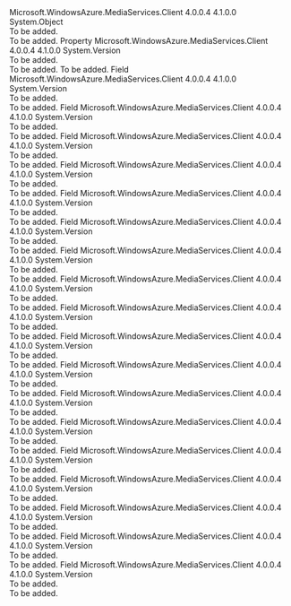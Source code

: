 <Type Name="KnownApiVersions" FullName="Microsoft.WindowsAzure.MediaServices.Client.RequestAdapters.KnownApiVersions">
  <TypeSignature Language="C#" Value="public static class KnownApiVersions" />
  <TypeSignature Language="ILAsm" Value=".class public auto ansi abstract sealed beforefieldinit KnownApiVersions extends System.Object" />
  <TypeSignature Language="DocId" Value="T:Microsoft.WindowsAzure.MediaServices.Client.RequestAdapters.KnownApiVersions" />
  <TypeSignature Language="VB.NET" Value="Public Class KnownApiVersions" />
  <TypeSignature Language="F#" Value="type KnownApiVersions = class" />
  <AssemblyInfo>
    <AssemblyName>Microsoft.WindowsAzure.MediaServices.Client</AssemblyName>
    <AssemblyVersion>4.0.0.4</AssemblyVersion>
    <AssemblyVersion>4.1.0.0</AssemblyVersion>
  </AssemblyInfo>
  <Base>
    <BaseTypeName>System.Object</BaseTypeName>
  </Base>
  <Interfaces />
  <Docs>
    <summary>To be added.</summary>
    <remarks>To be added.</remarks>
  </Docs>
  <Members>
    <Member MemberName="Current">
      <MemberSignature Language="C#" Value="public static Version Current { get; }" />
      <MemberSignature Language="ILAsm" Value=".property class System.Version Current" />
      <MemberSignature Language="DocId" Value="P:Microsoft.WindowsAzure.MediaServices.Client.RequestAdapters.KnownApiVersions.Current" />
      <MemberSignature Language="VB.NET" Value="Public Shared ReadOnly Property Current As Version" />
      <MemberSignature Language="F#" Value="member this.Current : Version" Usage="Microsoft.WindowsAzure.MediaServices.Client.RequestAdapters.KnownApiVersions.Current" />
      <MemberType>Property</MemberType>
      <AssemblyInfo>
        <AssemblyName>Microsoft.WindowsAzure.MediaServices.Client</AssemblyName>
        <AssemblyVersion>4.0.0.4</AssemblyVersion>
        <AssemblyVersion>4.1.0.0</AssemblyVersion>
      </AssemblyInfo>
      <ReturnValue>
        <ReturnType>System.Version</ReturnType>
      </ReturnValue>
      <Docs>
        <summary>To be added.</summary>
        <value>To be added.</value>
        <remarks>To be added.</remarks>
      </Docs>
    </Member>
    <Member MemberName="Version2">
      <MemberSignature Language="C#" Value="public static readonly Version Version2;" />
      <MemberSignature Language="ILAsm" Value=".field public static initonly class System.Version Version2" />
      <MemberSignature Language="DocId" Value="F:Microsoft.WindowsAzure.MediaServices.Client.RequestAdapters.KnownApiVersions.Version2" />
      <MemberSignature Language="VB.NET" Value="Public Shared ReadOnly Version2 As Version " />
      <MemberSignature Language="F#" Value=" staticval mutable Version2 : Version" Usage="Microsoft.WindowsAzure.MediaServices.Client.RequestAdapters.KnownApiVersions.Version2" />
      <MemberType>Field</MemberType>
      <AssemblyInfo>
        <AssemblyName>Microsoft.WindowsAzure.MediaServices.Client</AssemblyName>
        <AssemblyVersion>4.0.0.4</AssemblyVersion>
        <AssemblyVersion>4.1.0.0</AssemblyVersion>
      </AssemblyInfo>
      <ReturnValue>
        <ReturnType>System.Version</ReturnType>
      </ReturnValue>
      <Docs>
        <summary>To be added.</summary>
        <remarks>To be added.</remarks>
      </Docs>
    </Member>
    <Member MemberName="Version2_1">
      <MemberSignature Language="C#" Value="public static readonly Version Version2_1;" />
      <MemberSignature Language="ILAsm" Value=".field public static initonly class System.Version Version2_1" />
      <MemberSignature Language="DocId" Value="F:Microsoft.WindowsAzure.MediaServices.Client.RequestAdapters.KnownApiVersions.Version2_1" />
      <MemberSignature Language="VB.NET" Value="Public Shared ReadOnly Version2_1 As Version " />
      <MemberSignature Language="F#" Value=" staticval mutable Version2_1 : Version" Usage="Microsoft.WindowsAzure.MediaServices.Client.RequestAdapters.KnownApiVersions.Version2_1" />
      <MemberType>Field</MemberType>
      <AssemblyInfo>
        <AssemblyName>Microsoft.WindowsAzure.MediaServices.Client</AssemblyName>
        <AssemblyVersion>4.0.0.4</AssemblyVersion>
        <AssemblyVersion>4.1.0.0</AssemblyVersion>
      </AssemblyInfo>
      <ReturnValue>
        <ReturnType>System.Version</ReturnType>
      </ReturnValue>
      <Docs>
        <summary>To be added.</summary>
        <remarks>To be added.</remarks>
      </Docs>
    </Member>
    <Member MemberName="Version2_10">
      <MemberSignature Language="C#" Value="public static readonly Version Version2_10;" />
      <MemberSignature Language="ILAsm" Value=".field public static initonly class System.Version Version2_10" />
      <MemberSignature Language="DocId" Value="F:Microsoft.WindowsAzure.MediaServices.Client.RequestAdapters.KnownApiVersions.Version2_10" />
      <MemberSignature Language="VB.NET" Value="Public Shared ReadOnly Version2_10 As Version " />
      <MemberSignature Language="F#" Value=" staticval mutable Version2_10 : Version" Usage="Microsoft.WindowsAzure.MediaServices.Client.RequestAdapters.KnownApiVersions.Version2_10" />
      <MemberType>Field</MemberType>
      <AssemblyInfo>
        <AssemblyName>Microsoft.WindowsAzure.MediaServices.Client</AssemblyName>
        <AssemblyVersion>4.0.0.4</AssemblyVersion>
        <AssemblyVersion>4.1.0.0</AssemblyVersion>
      </AssemblyInfo>
      <ReturnValue>
        <ReturnType>System.Version</ReturnType>
      </ReturnValue>
      <Docs>
        <summary>To be added.</summary>
        <remarks>To be added.</remarks>
      </Docs>
    </Member>
    <Member MemberName="Version2_11">
      <MemberSignature Language="C#" Value="public static readonly Version Version2_11;" />
      <MemberSignature Language="ILAsm" Value=".field public static initonly class System.Version Version2_11" />
      <MemberSignature Language="DocId" Value="F:Microsoft.WindowsAzure.MediaServices.Client.RequestAdapters.KnownApiVersions.Version2_11" />
      <MemberSignature Language="VB.NET" Value="Public Shared ReadOnly Version2_11 As Version " />
      <MemberSignature Language="F#" Value=" staticval mutable Version2_11 : Version" Usage="Microsoft.WindowsAzure.MediaServices.Client.RequestAdapters.KnownApiVersions.Version2_11" />
      <MemberType>Field</MemberType>
      <AssemblyInfo>
        <AssemblyName>Microsoft.WindowsAzure.MediaServices.Client</AssemblyName>
        <AssemblyVersion>4.0.0.4</AssemblyVersion>
        <AssemblyVersion>4.1.0.0</AssemblyVersion>
      </AssemblyInfo>
      <ReturnValue>
        <ReturnType>System.Version</ReturnType>
      </ReturnValue>
      <Docs>
        <summary>To be added.</summary>
        <remarks>To be added.</remarks>
      </Docs>
    </Member>
    <Member MemberName="Version2_12">
      <MemberSignature Language="C#" Value="public static readonly Version Version2_12;" />
      <MemberSignature Language="ILAsm" Value=".field public static initonly class System.Version Version2_12" />
      <MemberSignature Language="DocId" Value="F:Microsoft.WindowsAzure.MediaServices.Client.RequestAdapters.KnownApiVersions.Version2_12" />
      <MemberSignature Language="VB.NET" Value="Public Shared ReadOnly Version2_12 As Version " />
      <MemberSignature Language="F#" Value=" staticval mutable Version2_12 : Version" Usage="Microsoft.WindowsAzure.MediaServices.Client.RequestAdapters.KnownApiVersions.Version2_12" />
      <MemberType>Field</MemberType>
      <AssemblyInfo>
        <AssemblyName>Microsoft.WindowsAzure.MediaServices.Client</AssemblyName>
        <AssemblyVersion>4.0.0.4</AssemblyVersion>
        <AssemblyVersion>4.1.0.0</AssemblyVersion>
      </AssemblyInfo>
      <ReturnValue>
        <ReturnType>System.Version</ReturnType>
      </ReturnValue>
      <Docs>
        <summary>To be added.</summary>
        <remarks>To be added.</remarks>
      </Docs>
    </Member>
    <Member MemberName="Version2_13">
      <MemberSignature Language="C#" Value="public static readonly Version Version2_13;" />
      <MemberSignature Language="ILAsm" Value=".field public static initonly class System.Version Version2_13" />
      <MemberSignature Language="DocId" Value="F:Microsoft.WindowsAzure.MediaServices.Client.RequestAdapters.KnownApiVersions.Version2_13" />
      <MemberSignature Language="VB.NET" Value="Public Shared ReadOnly Version2_13 As Version " />
      <MemberSignature Language="F#" Value=" staticval mutable Version2_13 : Version" Usage="Microsoft.WindowsAzure.MediaServices.Client.RequestAdapters.KnownApiVersions.Version2_13" />
      <MemberType>Field</MemberType>
      <AssemblyInfo>
        <AssemblyName>Microsoft.WindowsAzure.MediaServices.Client</AssemblyName>
        <AssemblyVersion>4.0.0.4</AssemblyVersion>
        <AssemblyVersion>4.1.0.0</AssemblyVersion>
      </AssemblyInfo>
      <ReturnValue>
        <ReturnType>System.Version</ReturnType>
      </ReturnValue>
      <Docs>
        <summary>To be added.</summary>
        <remarks>To be added.</remarks>
      </Docs>
    </Member>
    <Member MemberName="Version2_14">
      <MemberSignature Language="C#" Value="public static readonly Version Version2_14;" />
      <MemberSignature Language="ILAsm" Value=".field public static initonly class System.Version Version2_14" />
      <MemberSignature Language="DocId" Value="F:Microsoft.WindowsAzure.MediaServices.Client.RequestAdapters.KnownApiVersions.Version2_14" />
      <MemberSignature Language="VB.NET" Value="Public Shared ReadOnly Version2_14 As Version " />
      <MemberSignature Language="F#" Value=" staticval mutable Version2_14 : Version" Usage="Microsoft.WindowsAzure.MediaServices.Client.RequestAdapters.KnownApiVersions.Version2_14" />
      <MemberType>Field</MemberType>
      <AssemblyInfo>
        <AssemblyName>Microsoft.WindowsAzure.MediaServices.Client</AssemblyName>
        <AssemblyVersion>4.0.0.4</AssemblyVersion>
        <AssemblyVersion>4.1.0.0</AssemblyVersion>
      </AssemblyInfo>
      <ReturnValue>
        <ReturnType>System.Version</ReturnType>
      </ReturnValue>
      <Docs>
        <summary>To be added.</summary>
        <remarks>To be added.</remarks>
      </Docs>
    </Member>
    <Member MemberName="Version2_15">
      <MemberSignature Language="C#" Value="public static readonly Version Version2_15;" />
      <MemberSignature Language="ILAsm" Value=".field public static initonly class System.Version Version2_15" />
      <MemberSignature Language="DocId" Value="F:Microsoft.WindowsAzure.MediaServices.Client.RequestAdapters.KnownApiVersions.Version2_15" />
      <MemberSignature Language="VB.NET" Value="Public Shared ReadOnly Version2_15 As Version " />
      <MemberSignature Language="F#" Value=" staticval mutable Version2_15 : Version" Usage="Microsoft.WindowsAzure.MediaServices.Client.RequestAdapters.KnownApiVersions.Version2_15" />
      <MemberType>Field</MemberType>
      <AssemblyInfo>
        <AssemblyName>Microsoft.WindowsAzure.MediaServices.Client</AssemblyName>
        <AssemblyVersion>4.0.0.4</AssemblyVersion>
        <AssemblyVersion>4.1.0.0</AssemblyVersion>
      </AssemblyInfo>
      <ReturnValue>
        <ReturnType>System.Version</ReturnType>
      </ReturnValue>
      <Docs>
        <summary>To be added.</summary>
        <remarks>To be added.</remarks>
      </Docs>
    </Member>
    <Member MemberName="Version2_16">
      <MemberSignature Language="C#" Value="public static readonly Version Version2_16;" />
      <MemberSignature Language="ILAsm" Value=".field public static initonly class System.Version Version2_16" />
      <MemberSignature Language="DocId" Value="F:Microsoft.WindowsAzure.MediaServices.Client.RequestAdapters.KnownApiVersions.Version2_16" />
      <MemberSignature Language="VB.NET" Value="Public Shared ReadOnly Version2_16 As Version " />
      <MemberSignature Language="F#" Value=" staticval mutable Version2_16 : Version" Usage="Microsoft.WindowsAzure.MediaServices.Client.RequestAdapters.KnownApiVersions.Version2_16" />
      <MemberType>Field</MemberType>
      <AssemblyInfo>
        <AssemblyName>Microsoft.WindowsAzure.MediaServices.Client</AssemblyName>
        <AssemblyVersion>4.0.0.4</AssemblyVersion>
        <AssemblyVersion>4.1.0.0</AssemblyVersion>
      </AssemblyInfo>
      <ReturnValue>
        <ReturnType>System.Version</ReturnType>
      </ReturnValue>
      <Docs>
        <summary>To be added.</summary>
        <remarks>To be added.</remarks>
      </Docs>
    </Member>
    <Member MemberName="Version2_17">
      <MemberSignature Language="C#" Value="public static readonly Version Version2_17;" />
      <MemberSignature Language="ILAsm" Value=".field public static initonly class System.Version Version2_17" />
      <MemberSignature Language="DocId" Value="F:Microsoft.WindowsAzure.MediaServices.Client.RequestAdapters.KnownApiVersions.Version2_17" />
      <MemberSignature Language="VB.NET" Value="Public Shared ReadOnly Version2_17 As Version " />
      <MemberSignature Language="F#" Value=" staticval mutable Version2_17 : Version" Usage="Microsoft.WindowsAzure.MediaServices.Client.RequestAdapters.KnownApiVersions.Version2_17" />
      <MemberType>Field</MemberType>
      <AssemblyInfo>
        <AssemblyName>Microsoft.WindowsAzure.MediaServices.Client</AssemblyName>
        <AssemblyVersion>4.0.0.4</AssemblyVersion>
        <AssemblyVersion>4.1.0.0</AssemblyVersion>
      </AssemblyInfo>
      <ReturnValue>
        <ReturnType>System.Version</ReturnType>
      </ReturnValue>
      <Docs>
        <summary>To be added.</summary>
        <remarks>To be added.</remarks>
      </Docs>
    </Member>
    <Member MemberName="Version2_2">
      <MemberSignature Language="C#" Value="public static readonly Version Version2_2;" />
      <MemberSignature Language="ILAsm" Value=".field public static initonly class System.Version Version2_2" />
      <MemberSignature Language="DocId" Value="F:Microsoft.WindowsAzure.MediaServices.Client.RequestAdapters.KnownApiVersions.Version2_2" />
      <MemberSignature Language="VB.NET" Value="Public Shared ReadOnly Version2_2 As Version " />
      <MemberSignature Language="F#" Value=" staticval mutable Version2_2 : Version" Usage="Microsoft.WindowsAzure.MediaServices.Client.RequestAdapters.KnownApiVersions.Version2_2" />
      <MemberType>Field</MemberType>
      <AssemblyInfo>
        <AssemblyName>Microsoft.WindowsAzure.MediaServices.Client</AssemblyName>
        <AssemblyVersion>4.0.0.4</AssemblyVersion>
        <AssemblyVersion>4.1.0.0</AssemblyVersion>
      </AssemblyInfo>
      <ReturnValue>
        <ReturnType>System.Version</ReturnType>
      </ReturnValue>
      <Docs>
        <summary>To be added.</summary>
        <remarks>To be added.</remarks>
      </Docs>
    </Member>
    <Member MemberName="Version2_3">
      <MemberSignature Language="C#" Value="public static readonly Version Version2_3;" />
      <MemberSignature Language="ILAsm" Value=".field public static initonly class System.Version Version2_3" />
      <MemberSignature Language="DocId" Value="F:Microsoft.WindowsAzure.MediaServices.Client.RequestAdapters.KnownApiVersions.Version2_3" />
      <MemberSignature Language="VB.NET" Value="Public Shared ReadOnly Version2_3 As Version " />
      <MemberSignature Language="F#" Value=" staticval mutable Version2_3 : Version" Usage="Microsoft.WindowsAzure.MediaServices.Client.RequestAdapters.KnownApiVersions.Version2_3" />
      <MemberType>Field</MemberType>
      <AssemblyInfo>
        <AssemblyName>Microsoft.WindowsAzure.MediaServices.Client</AssemblyName>
        <AssemblyVersion>4.0.0.4</AssemblyVersion>
        <AssemblyVersion>4.1.0.0</AssemblyVersion>
      </AssemblyInfo>
      <ReturnValue>
        <ReturnType>System.Version</ReturnType>
      </ReturnValue>
      <Docs>
        <summary>To be added.</summary>
        <remarks>To be added.</remarks>
      </Docs>
    </Member>
    <Member MemberName="Version2_4">
      <MemberSignature Language="C#" Value="public static readonly Version Version2_4;" />
      <MemberSignature Language="ILAsm" Value=".field public static initonly class System.Version Version2_4" />
      <MemberSignature Language="DocId" Value="F:Microsoft.WindowsAzure.MediaServices.Client.RequestAdapters.KnownApiVersions.Version2_4" />
      <MemberSignature Language="VB.NET" Value="Public Shared ReadOnly Version2_4 As Version " />
      <MemberSignature Language="F#" Value=" staticval mutable Version2_4 : Version" Usage="Microsoft.WindowsAzure.MediaServices.Client.RequestAdapters.KnownApiVersions.Version2_4" />
      <MemberType>Field</MemberType>
      <AssemblyInfo>
        <AssemblyName>Microsoft.WindowsAzure.MediaServices.Client</AssemblyName>
        <AssemblyVersion>4.0.0.4</AssemblyVersion>
        <AssemblyVersion>4.1.0.0</AssemblyVersion>
      </AssemblyInfo>
      <ReturnValue>
        <ReturnType>System.Version</ReturnType>
      </ReturnValue>
      <Docs>
        <summary>To be added.</summary>
        <remarks>To be added.</remarks>
      </Docs>
    </Member>
    <Member MemberName="Version2_5">
      <MemberSignature Language="C#" Value="public static readonly Version Version2_5;" />
      <MemberSignature Language="ILAsm" Value=".field public static initonly class System.Version Version2_5" />
      <MemberSignature Language="DocId" Value="F:Microsoft.WindowsAzure.MediaServices.Client.RequestAdapters.KnownApiVersions.Version2_5" />
      <MemberSignature Language="VB.NET" Value="Public Shared ReadOnly Version2_5 As Version " />
      <MemberSignature Language="F#" Value=" staticval mutable Version2_5 : Version" Usage="Microsoft.WindowsAzure.MediaServices.Client.RequestAdapters.KnownApiVersions.Version2_5" />
      <MemberType>Field</MemberType>
      <AssemblyInfo>
        <AssemblyName>Microsoft.WindowsAzure.MediaServices.Client</AssemblyName>
        <AssemblyVersion>4.0.0.4</AssemblyVersion>
        <AssemblyVersion>4.1.0.0</AssemblyVersion>
      </AssemblyInfo>
      <ReturnValue>
        <ReturnType>System.Version</ReturnType>
      </ReturnValue>
      <Docs>
        <summary>To be added.</summary>
        <remarks>To be added.</remarks>
      </Docs>
    </Member>
    <Member MemberName="Version2_6">
      <MemberSignature Language="C#" Value="public static readonly Version Version2_6;" />
      <MemberSignature Language="ILAsm" Value=".field public static initonly class System.Version Version2_6" />
      <MemberSignature Language="DocId" Value="F:Microsoft.WindowsAzure.MediaServices.Client.RequestAdapters.KnownApiVersions.Version2_6" />
      <MemberSignature Language="VB.NET" Value="Public Shared ReadOnly Version2_6 As Version " />
      <MemberSignature Language="F#" Value=" staticval mutable Version2_6 : Version" Usage="Microsoft.WindowsAzure.MediaServices.Client.RequestAdapters.KnownApiVersions.Version2_6" />
      <MemberType>Field</MemberType>
      <AssemblyInfo>
        <AssemblyName>Microsoft.WindowsAzure.MediaServices.Client</AssemblyName>
        <AssemblyVersion>4.0.0.4</AssemblyVersion>
        <AssemblyVersion>4.1.0.0</AssemblyVersion>
      </AssemblyInfo>
      <ReturnValue>
        <ReturnType>System.Version</ReturnType>
      </ReturnValue>
      <Docs>
        <summary>To be added.</summary>
        <remarks>To be added.</remarks>
      </Docs>
    </Member>
    <Member MemberName="Version2_7">
      <MemberSignature Language="C#" Value="public static readonly Version Version2_7;" />
      <MemberSignature Language="ILAsm" Value=".field public static initonly class System.Version Version2_7" />
      <MemberSignature Language="DocId" Value="F:Microsoft.WindowsAzure.MediaServices.Client.RequestAdapters.KnownApiVersions.Version2_7" />
      <MemberSignature Language="VB.NET" Value="Public Shared ReadOnly Version2_7 As Version " />
      <MemberSignature Language="F#" Value=" staticval mutable Version2_7 : Version" Usage="Microsoft.WindowsAzure.MediaServices.Client.RequestAdapters.KnownApiVersions.Version2_7" />
      <MemberType>Field</MemberType>
      <AssemblyInfo>
        <AssemblyName>Microsoft.WindowsAzure.MediaServices.Client</AssemblyName>
        <AssemblyVersion>4.0.0.4</AssemblyVersion>
        <AssemblyVersion>4.1.0.0</AssemblyVersion>
      </AssemblyInfo>
      <ReturnValue>
        <ReturnType>System.Version</ReturnType>
      </ReturnValue>
      <Docs>
        <summary>To be added.</summary>
        <remarks>To be added.</remarks>
      </Docs>
    </Member>
    <Member MemberName="Version2_8">
      <MemberSignature Language="C#" Value="public static readonly Version Version2_8;" />
      <MemberSignature Language="ILAsm" Value=".field public static initonly class System.Version Version2_8" />
      <MemberSignature Language="DocId" Value="F:Microsoft.WindowsAzure.MediaServices.Client.RequestAdapters.KnownApiVersions.Version2_8" />
      <MemberSignature Language="VB.NET" Value="Public Shared ReadOnly Version2_8 As Version " />
      <MemberSignature Language="F#" Value=" staticval mutable Version2_8 : Version" Usage="Microsoft.WindowsAzure.MediaServices.Client.RequestAdapters.KnownApiVersions.Version2_8" />
      <MemberType>Field</MemberType>
      <AssemblyInfo>
        <AssemblyName>Microsoft.WindowsAzure.MediaServices.Client</AssemblyName>
        <AssemblyVersion>4.0.0.4</AssemblyVersion>
        <AssemblyVersion>4.1.0.0</AssemblyVersion>
      </AssemblyInfo>
      <ReturnValue>
        <ReturnType>System.Version</ReturnType>
      </ReturnValue>
      <Docs>
        <summary>To be added.</summary>
        <remarks>To be added.</remarks>
      </Docs>
    </Member>
    <Member MemberName="Version2_9">
      <MemberSignature Language="C#" Value="public static readonly Version Version2_9;" />
      <MemberSignature Language="ILAsm" Value=".field public static initonly class System.Version Version2_9" />
      <MemberSignature Language="DocId" Value="F:Microsoft.WindowsAzure.MediaServices.Client.RequestAdapters.KnownApiVersions.Version2_9" />
      <MemberSignature Language="VB.NET" Value="Public Shared ReadOnly Version2_9 As Version " />
      <MemberSignature Language="F#" Value=" staticval mutable Version2_9 : Version" Usage="Microsoft.WindowsAzure.MediaServices.Client.RequestAdapters.KnownApiVersions.Version2_9" />
      <MemberType>Field</MemberType>
      <AssemblyInfo>
        <AssemblyName>Microsoft.WindowsAzure.MediaServices.Client</AssemblyName>
        <AssemblyVersion>4.0.0.4</AssemblyVersion>
        <AssemblyVersion>4.1.0.0</AssemblyVersion>
      </AssemblyInfo>
      <ReturnValue>
        <ReturnType>System.Version</ReturnType>
      </ReturnValue>
      <Docs>
        <summary>To be added.</summary>
        <remarks>To be added.</remarks>
      </Docs>
    </Member>
  </Members>
</Type>